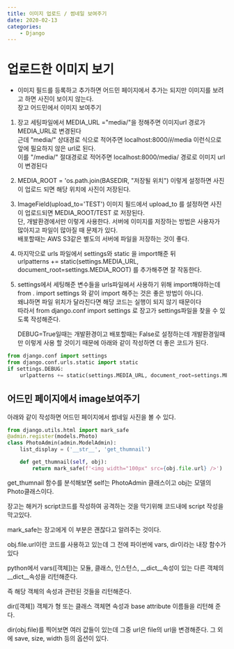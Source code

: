 ```yaml
---
title: 이미지 업로드 / 썸네일 보여주기
date: 2020-02-13
categories:
    - Django
---
```


# 업로드한 이미지 보기

* 이미지 필드를 등록하고 추가하면 어드민 페이지에서 추가는 되지만 이미지를 보려고 하면 사진이 보이지 않는다.  
장고 어드민에서 이미지 보여주기  

1. 장고 세팅파일에서 MEDIA_URL ="media/"을 정해주면 이미지url 경로가 MEDIA_URL로 변경된다  
  근데 "media/" 상대경로 식으로 적어주면 localhost:8000/~~/~~/media 이런식으로 앞에 필요하지 않은 url로 된다.  
  이를 "/media/" 절대경로로 적어주면 localhost:8000/media/ 경로로 이미지 url이 변경된다  

2. MEDIA_ROOT = 'os.path.join(BASEDIR, "저장될 위치") 이렇게 설정하면 사진이 업로드 되면 해당 위치에 사진이 저장된다.  
 

3. ImageField(upload_to='TEST') 이미지 필드에서 upload_to 를 설정하면 사진이 업로드되면 MEDIA_ROOT/TEST 로 저장된다.  
   단, 개발환경에서만 이렇게 사용한다. 서버에 이미지를 저장하는 방법은 사용자가 많아지고 파일이 많아질 때 문제가 있다.  
   배포할때는 AWS S3같은 별도의 서버에 파일을 저장하는 것이 좋다.  


4. 마지막으로 urls 파일에서 settings와 static 을 import해준 뒤  
   urlpatterns += static(settings.MEDIA_URL, document_root=settings.MEDIA_ROOT) 를 추가해주면 잘 작동한다.


5. settings에서 세팅해준 변수들을 urls파일에서 사용하기 위해 import해야하는데  
   from . import settings 와 같이 import 해주는 것은 좋은 방법이 아니다.  
   왜냐하면 파일 위치가 달라진다면 해당 코드는 실행이 되지 않기 때문이다  
   따라서 from django.conf import settings 로 장고가 settings파일을 찾을 수 있도록 작성해준다.  
 

   DEBUG=True일때는 개발환경이고 배포할때는 False로 설정하는데 개발환경일때만 이렇게 사용 할 것이기 때문에
   아래와 같이 작성하면 더 좋은 코드가 된다.
   
```python
from django.conf import settings
from django.conf.urls.static import static
if settings.DEBUG:
    urlpatterns += static(settings.MEDIA_URL, document_root=settings.MEDIA_ROOT)
```

## 어드민 페이지에서 image보여주기

아래와 같이 작성하면 어드민 페이지에서 썸네일 사진을 볼 수 있다.  
```python
from django.utils.html import mark_safe
@admin.register(models.Photo)
class PhotoAdmin(admin.ModelAdmin):
    list_display = ('__str__', 'get_thumnail')

    def get_thumnail(self, obj):
        return mark_safe(f'<img width="100px" src={obj.file.url} />')  
```  

get_thumnail 함수를 분석해보면 self는 PhotoAdmin 클래스이고 obj는 모델의 Photo클래스이다.  

장고는 해커가 script코드를 작성하여 공격하는 것을 막기위해 코드내에 script 작성을 막고있다.  

mark_safe는 장고에게 이 부분은 괜찮다고 알려주는 것이다.  

obj.file.url이란 코드를 사용하고 있는데 그 전에 파이썬에 vars, dir이라는 내장 함수가 있다  

python에서 vars([객체])는 모듈, 클래스, 인스턴스, __dict__속성이 있는 다른 객체의 __dict__속성을 리턴해준다.  

즉 해당 객체의 속성과 관련된 것들을 리턴해준다.  

dir([객체]) 객체가 형 또는 클래스 객체면 속성과 base attribute 이름들을 리턴해 준다.  

dir(obj.file)를 찍어보면 여러 값들이 있는데 그중 url은 file의 url을 변경해준다. 그 외에 save, size, width 등의 옵션이 있다.  

